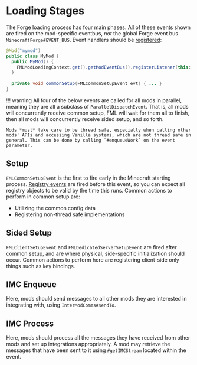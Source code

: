 Loading Stages
==============

The Forge loading process has four main phases. All of these events shown are fired on the mod-specific eventbus, *not* the global Forge event bus `MinecraftForge#EVENT_BUS`.
Event handlers should be [registered][regevents]:

```java
@Mod("mymod")
public class MyMod {
  public MyMod() {
    FMLModLoadingContext.get().getModEventBus().registerListener(this::commonSetup);
  } 
  
  private void commonSetup(FMLCommonSetupEvent evt) { ... }
}
```

!!! warning
    All four of the below events are called for all mods in parallel, meaning they are all a subclass of `ParallelDispatchEvent`. That is, all mods will concurrently receive common setup, FML will wait for 
    them all to finish, then all mods will concurrently receive sided setup, and so forth.
    
    Mods *must* take care to be thread safe, especially when calling other mods' APIs and accessing Vanilla systems, which are not thread safe in general. This can be done by calling `#enqueueWork` on the event parameter.


## Setup

`FMLCommonSetupEvent` is the first to fire early in the Minecraft starting process.
[Registry events][registering] are fired before this event, so you can expect all registry objects to be valid by the time this runs.
Common actions to perform in common setup are:

  * Utilizing the common config data
  * Registering non-thread safe implementations

## Sided Setup

`FMLClientSetupEvent` and `FMLDedicatedServerSetupEvent` are fired after common setup, and are where physical, side-specific initialization should occur.
Common actions to perform here are registering client-side only things such as key bindings.

## IMC Enqueue

Here, mods should send messages to all other mods they are interested in integrating with, using `InterModComms#sendTo`.

## IMC Process

Here, mods should process all the messages they have received from other mods and set up integrations appropriately. A mod may retrieve the messages that have been sent to it using `#getIMCStream` located within the event.

[regevents]: ../events/intro.md#creating-an-event-handler
[registering]: ../concepts/registries.md#registering-things
[capabilities]: ../datastorage/capabilities.md
